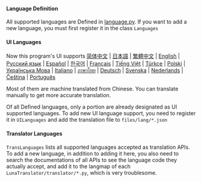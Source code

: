 #### Language Definition

All supported languages are Defined in [language.py](../../py/LunaTranslator/language.py). If you want to add a new language, you must first register it in the class `Languages`

#### UI Languages

Now this program's UI supports [简体中文]() | [日本語](../../py/files/lang/ja.json) | [繁體中文](../../py/files/lang/cht.json) | [English](../../py/files/lang/en.json) | [Русский язык](../../py/files/lang/ru.json) | [Español](../../py/files/lang/es.json) | [한국어](../../py/files/lang/ko.json) | [Français](../../py/files/lang/fr.json)  | [Tiếng Việt](../../py/files/lang/vi.json) | [Türkçe](../../py/files/lang/tr.json) | [Polski](../../py/files/lang/pl.json) | [Українська Мова](../../py/files/lang/uk.json) | [Italiano](../../py/files/lang/it.json) | [ภาษาไทย](../../py/files/lang/th.json) | [Deutsch](../../py/files/lang/de.json) | [Svenska](../../py/files/lang/sv.json) | [Nederlands](../../py/files/lang/nl.json) | [Čeština](../../py/files/lang/cs.json) | [Português](../../py/files/lang/pt.json)

Most of them are machine translated from Chinese. You can translate manually to get more accurate translation.

Of all Defined languages, only a portion are already designated as UI supported languages. To add new UI language support, you need to register it in `UILanguages` and add the translation file to `files/lang/*.json`

#### Translator Languages

`TransLanguages` lists all supported languages accepted as translation APIs. To add a new language, in addition to adding it here, you also need to search the documentations of all APIs to see the language code they actually accept, and add it to the langmap of each `LunaTranslator/translator/*.py`, which is very troublesome.